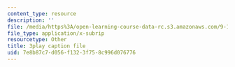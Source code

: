 ```yaml
---
content_type: resource
description: ''
file: /media/https%3A/open-learning-course-data-rc.s3.amazonaws.com/9-14-brain-structure-and-its-origins-spring-2014/7e8b87c7d056f1323f758c996d076776_555130.srt
file_type: application/x-subrip
resourcetype: Other
title: 3play caption file
uid: 7e8b87c7-d056-f132-3f75-8c996d076776
---
```

